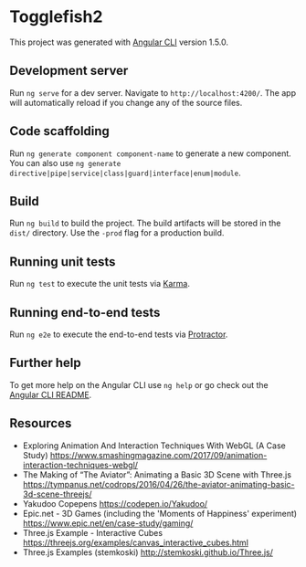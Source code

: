 # Togglefish2

This project was generated with [Angular CLI](https://github.com/angular/angular-cli) version 1.5.0.

## Development server

Run `ng serve` for a dev server. Navigate to `http://localhost:4200/`. The app will automatically reload if you change any of the source files.

## Code scaffolding

Run `ng generate component component-name` to generate a new component. You can also use `ng generate directive|pipe|service|class|guard|interface|enum|module`.

## Build

Run `ng build` to build the project. The build artifacts will be stored in the `dist/` directory. Use the `-prod` flag for a production build.

## Running unit tests

Run `ng test` to execute the unit tests via [Karma](https://karma-runner.github.io).

## Running end-to-end tests

Run `ng e2e` to execute the end-to-end tests via [Protractor](http://www.protractortest.org/).

## Further help

To get more help on the Angular CLI use `ng help` or go check out the [Angular CLI README](https://github.com/angular/angular-cli/blob/master/README.md).

## Resources
- Exploring Animation And Interaction Techniques With WebGL (A Case Study)
  https://www.smashingmagazine.com/2017/09/animation-interaction-techniques-webgl/
- The Making of “The Aviator”: Animating a Basic 3D Scene with Three.js
  https://tympanus.net/codrops/2016/04/26/the-aviator-animating-basic-3d-scene-threejs/
- Yakudoo Copepens 
  https://codepen.io/Yakudoo/  
- Epic.net - 3D Games (including the 'Moments of Happiness' experiment)
  https://www.epic.net/en/case-study/gaming/  
- Three.js Example - Interactive Cubes
  https://threejs.org/examples/canvas_interactive_cubes.html
- Three.js Examples (stemkoski)
  http://stemkoski.github.io/Three.js/

